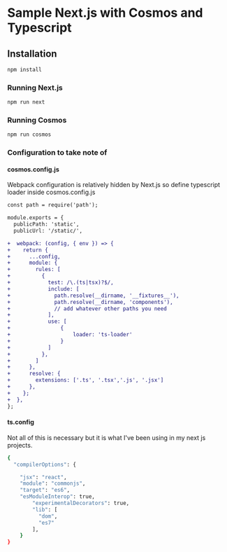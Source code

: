 
# Sample Next.js with Cosmos and Typescript 

## Installation

```bash
npm install
```

### Running Next.js
```bash
npm run next
```

### Running Cosmos
```bash
npm run cosmos
```

### Configuration to take note of

#### cosmos.config.js

Webpack configuration is relatively hidden by Next.js so define typescript loader inside cosmos.config.js 

```diff
const path = require('path');

module.exports = {
  publicPath: 'static',
  publicUrl: '/static/',

+  webpack: (config, { env }) => {
+    return {
+      ...config,
+      module: {
+        rules: [
+          {
+            test: /\.(ts|tsx)?$/,
+            include: [
+              path.resolve(__dirname, '__fixtures__'), 
+              path.resolve(__dirname, 'components'),
+              // add whatever other paths you need
+            ],
+            use: [
+                {
+                    loader: 'ts-loader'
+                }
+            ]
+          },
+        ]
+      },
+      resolve: {
+        extensions: ['.ts', '.tsx','.js', '.jsx']
+      },
+    };
+  },
};


```

#### ts.config
Not all of this is necessary but it is what I've been using in my next js projects. 
```bash
{
  "compilerOptions": {

    "jsx": "react",
    "module": "commonjs",
    "target": "es6",
    "esModuleInterop": true,
        "experimentalDecorators": true,
        "lib": [
          "dom",
          "es7"
        ],
    }
}
```
